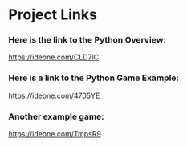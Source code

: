 # Project Links

### Here is the link to the Python Overview:
https://ideone.com/CLD7lC

### Here is a link to the Python Game Example:
https://ideone.com/4705YE

### Another example game:
https://ideone.com/TmpsR9
